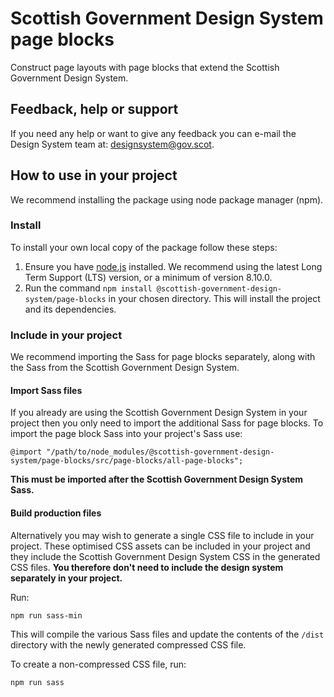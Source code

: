 # Scottish Government Design System page blocks
Construct page layouts with page blocks that extend the Scottish Government Design System.

## Feedback, help or support

If you need any help or want to give any feedback you can e-mail the Design System team at: [designsystem@gov.scot](mailto:designsystem@gov.scot).

## How to use in your project

We recommend installing the package using node package manager (npm).

### Install

To install your own local copy of the package follow these steps:

1. Ensure you have [node.js](https://nodejs.org/en/) installed. We recommend using the latest Long Term Support (LTS) version, or a minimum of version 8.10.0.
2. Run the command `npm install @scottish-government-design-system/page-blocks` in your chosen directory. This will install the project and its dependencies.

### Include in your project

We recommend importing the Sass for page blocks separately, along with the Sass from the Scottish Government Design System.

#### Import Sass files

If you already are using the Scottish Government Design System in your project then you only need to import the additional Sass for page blocks. To import the page block Sass into your project's Sass use:

```
@import "/path/to/node_modules/@scottish-government-design-system/page-blocks/src/page-blocks/all-page-blocks";
```
**This must be imported after the Scottish Government Design System Sass.**

#### Build production files

Alternatively you may wish to generate a single CSS file to include in your project. These optimised CSS assets can be included in your project and they include the Scottish Government Design System CSS in the generated CSS files. **You therefore don't need to include the design system separately in your project.**

Run:

```
npm run sass-min
```

This will compile the various Sass files and update the contents of the `/dist` directory with the newly generated compressed CSS file.

To create a non-compressed CSS file, run:

```
npm run sass
```